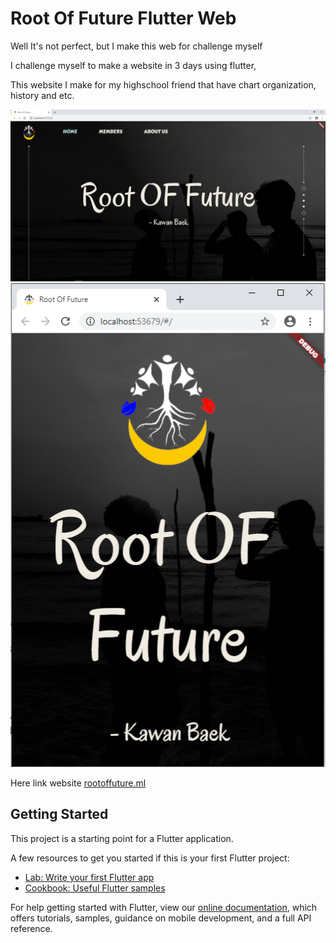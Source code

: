 # Root Of Future Flutter Web

Well It's not perfect, but I make this web for challenge myself

I challenge myself to make a website in 3 days using flutter,

This website I make for my highschool friend that have chart organization, history and etc.

![Screen1](https://github.com/trapeye/RootOfFutureWebsite/blob/master/Screenshoot/Desktop.PNG) ![Screen2](https://github.com/trapeye/RootOfFutureWebsite/blob/master/Screenshoot/Mobile.PNG)

Here link website
[rootoffuture.ml](https://rootoffuture.ml/)

## Getting Started

This project is a starting point for a Flutter application.

A few resources to get you started if this is your first Flutter project:

- [Lab: Write your first Flutter app](https://flutter.dev/docs/get-started/codelab)
- [Cookbook: Useful Flutter samples](https://flutter.dev/docs/cookbook)

For help getting started with Flutter, view our
[online documentation](https://flutter.dev/docs), which offers tutorials,
samples, guidance on mobile development, and a full API reference.
